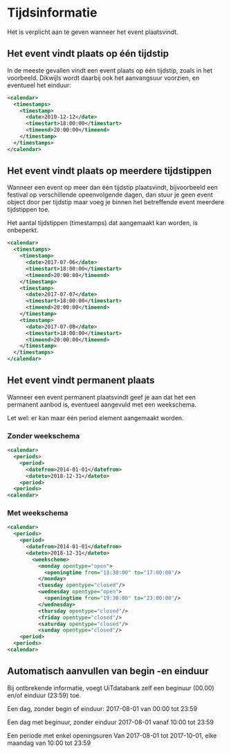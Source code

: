 ---
---

# Tijdsinformatie

Het is verplicht aan te geven wanneer het event plaatsvindt. 

## Het event vindt plaats op één tijdstip

In de meeste gevallen vindt een event plaats op één tijdstip, zoals in het voorbeeld. Dikwijls wordt daarbij ook het aanvangsuur voorzien, en eventueel het einduur:

~~~ xml
<calendar>
  <timestamps>
    <timestamp>
      <date>2010-12-12</date>
      <timestart>18:00:00</timestart>
      <timeend>20:00:00</timeend>
    </timestamp>
  </timestamps>
</calendar>
~~~

## Het event vindt plaats op meerdere tijdstippen

Wanneer een event op meer dan één tijdstip plaatsvindt, bijvoorbeeld een festival op verschillende opeenvolgende dagen, dan stuur je geen event object door per tijdstip maar voeg je binnen het betreffende event meerdere tijdstippen toe.

Het aantal tijdstippen (timestamps) dat aangemaakt kan worden, is onbeperkt. 

~~~ xml
<calendar>
  <timestamps>
    <timestamp>
      <date>2017-07-06</date>
      <timestart>18:00:00</timestart>
      <timeend>20:00:00</timeend>
    </timestamp>
    <timestamp>
      <date>2017-07-07</date>
      <timestart>18:00:00</timestart>
      <timeend>20:00:00</timeend>
    </timestamp>
    <timestamp>
      <date>2017-07-08</date>
      <timestart>18:00:00</timestart>
      <timeend>20:00:00</timeend>
    </timestamp>
  </timestamps>
</calendar>
~~~

## Het event vindt permanent plaats

Wanneer een event permanent plaatsvindt geef je aan dat het een permanent aanbod is, eventueel aangevuld met een weekschema.

Let wel: er kan maar één period element aangemaakt worden.

### Zonder weekschema

~~~ xml
<calendar>
  <periods>
    <period>
      <datefrom>2014-01-01</datefrom>
      <dateto>2018-12-31</dateto>
    <period>
  <periods>
<calendar>
~~~

### Met weekschema

~~~ xml
<calendar>
  <periods>
    <period>
      <datefrom>2014-01-01</datefrom>
      <dateto>2018-12-31</dateto>
        <weekscheme>
          <monday opentype="open">
            <openingtime from="13:30:00" to="17:00:00"/>
          </monday>
          <tuesday opentype="closed"/>
          <wednesday opentype="open">
            <openingtime from="19:30:00" to="23:00:00"/>
          </wednesday>
          <thursday opentype="closed"/>
          <friday opentype="closed"/>
          <saturday opentype="closed"/>
          <sunday opentype="closed"/>
    <period>
  <periods>
<calendar>
~~~

## Automatisch aanvullen van begin -en einduur
Bij ontbrekende informatie, voegt UiTdatabank zelf een beginuur (00.00) en/of einduur (23:59) toe.

Een dag, zonder begin of einduur:
2017-08-01 van 00:00 tot 23:59

Een dag met beginuur, zonder einduur
2017-08-01 vanaf 10:00 tot 23:59

Een periode met enkel openingsuren
Van 2017-08-01 tot 2017-10-01, elke maandag van 10:00 tot 23:59

